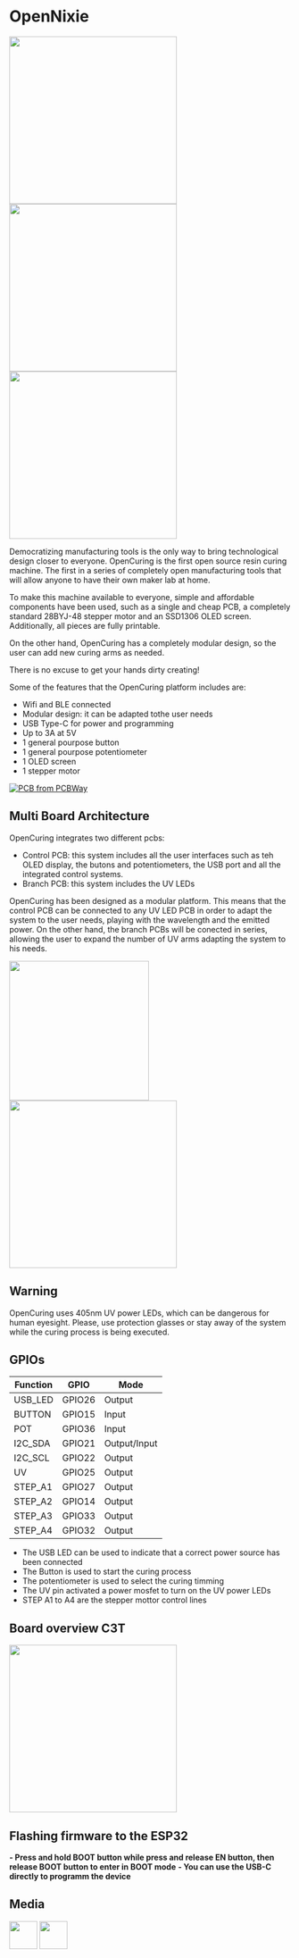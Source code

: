 # OpenNixie 

<img src="Docs/_DSC4069.jpg" width="300px"></a>
<img src="Docs/_DSC4075.JPG" width="300px"></a>
<img src="Docs/_DSC4071.JPG" width="300px"></a>

Democratizing manufacturing tools is the only way to bring technological design closer to everyone. OpenCuring is the first open source resin curing machine. The first in a series of completely open manufacturing tools that will allow anyone to have their own maker lab at home.

To make this machine available to everyone, simple and affordable components have been used, such as a single and cheap PCB, a completely standard 28BYJ-48 stepper motor and an SSD1306 OLED screen. Additionally, all pieces are fully printable.

On the other hand, OpenCuring has a completely modular design, so the user can add new curing arms as needed.

There is no excuse to get your hands dirty creating!

Some of the features that the OpenCuring platform includes are:

- Wifi and BLE connected
- Modular design: it can be adapted tothe user needs 
- USB Type-C for power and programming
- Up to 3A at 5V 
- 1 general pourpose button 
- 1 general pourpose potentiometer 
- 1 OLED screen 
- 1 stepper motor
  
<a href="https://www.pcbway.com/project/shareproject/Open_IoT_Nixie_Platform_9b133654.html"><img src="https://www.pcbway.com/project/img/images/frompcbway-1220.png" alt="PCB from PCBWay" /></a>

## Multi Board Architecture

OpenCuring integrates two different pcbs: 

- Control PCB: this system includes all the user interfaces such as teh OLED display, the butons and potentiometers, the USB port and all the integrated control systems. 
- Branch PCB:  this system includes the UV LEDs 

OpenCuring has been designed as a modular platform. This means that the control PCB can be connected to any UV LED PCB in order to adapt the system to the user needs, playing with the wavelength and the emitted power. On the other hand, the branch PCBs will be conected in series, allowing the user to expand the number of UV arms adapting the system to his needs. 

<img src="Docs/_DSC1774.JPG" width="250px"></a>
<img src="Docs/_DSC1775.JPG" width="300px"></a>

## Warning

OpenCuring uses 405nm UV power LEDs, which can be dangerous for human eyesight. Please, use protection glasses or stay away of the system while the curing process is being executed. 

## GPIOs

Function|  GPIO  | Mode
--------| ------ | -----
USB_LED | GPIO26 | Output
BUTTON  | GPIO15 | Input
POT     | GPIO36 | Input
I2C_SDA | GPIO21 | Output/Input
I2C_SCL | GPIO22 | Output
UV      | GPIO25 | Output
STEP_A1 | GPIO27 | Output
STEP_A2 | GPIO14 | Output
STEP_A3 | GPIO33 | Output
STEP_A4 | GPIO32 | Output


* The USB LED can be used to indicate that a correct power source has been connected 
* The Button is used to start the curing process 
* The potentiometer is used to select the curing timming 
* The UV pin activated a power mosfet to turn on the UV power LEDs 
* STEP A1 to A4 are the stepper mottor control lines 

## Board overview C3T 

<img src="DocsControlBoardDiagram.JPG" width="300px"></a>

## Flashing firmware to the ESP32 

**- Press and hold BOOT button while press and release EN button, then release BOOT button to enter in BOOT mode**
**- You can use the USB-C directly to programm the device**

## Media

<a href="https://www.instagram.com/nas.craftsman/"><img src="Docs/IG" width="50px"></a>
<a href="www.linkedin.com/in/nasib-fahim-fernandez"><img src="Docs/LIN" width="50px"></a>


